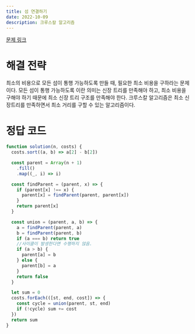 ```yaml
---
title: 섬 연결하기
date: 2022-10-09
description: 크루스칼 알고리즘
---
```


[문제 링크](https://school.programmers.co.kr/learn/courses/30/lessons/42861)

# 해결 전략

최소의 비용으로 모든 섬이 통행 가능하도록 만들 때, 필요한 최소 비용을 구하라는 문제이다.
모든 섬이 통행 가능하도록 이란 의미는 신장 트리를 만족해야 하고, 최소 비용을 구해야 하기 때문에 최소 신장 트리 구조를 만족해야 한다. 크루스칼 알고리즘은 최소 신장트리를 만족하면서 최소 거리를 구할 수 있는 알고리즘이다.

# 정답 코드

```js
function solution(n, costs) {
  costs.sort((a, b) => a[2] - b[2])

  const parent = Array(n + 1)
    .fill()
    .map((_, i) => i)

  const findParent = (parent, x) => {
    if (parent[x] !== x) {
      parent[x] = findParent(parent, parent[x])
    }
    return parent[x]
  }

  const union = (parent, a, b) => {
    a = findParent(parent, a)
    b = findParent(parent, b)
    if (a === b) return true
    //사이클이 발생한다면 수행하지 않음.
    if (a > b) {
      parent[a] = b
    } else {
      parent[b] = a
    }
    return false
  }

  let sum = 0
  costs.forEach(([st, end, cost]) => {
    const cycle = union(parent, st, end)
    if (!cycle) sum += cost
  })
  return sum
}
```

